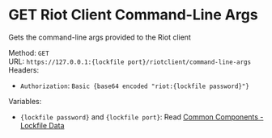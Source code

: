 <!--

This file is automatically generated!
Do not edit it directly!
See https://github.com/techchrism/valorant-api-docs/blob/trunk/contributing.md for more information.

-->

# GET Riot Client Command-Line Args

Gets the command-line args provided to the Riot client  


Method: `GET`  
URL: `https://127.0.0.1:{lockfile port}/riotclient/command-line-args`  
Headers:
 - `Authorization`: `Basic {base64 encoded "riot:{lockfile password}"}`

Variables:
 - `{lockfile password}` and `{lockfile port}`: Read [Common Components - Lockfile Data](../common-components.md#lockfile-data)

